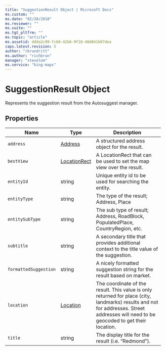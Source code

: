 ```yaml
---
title: "SuggestionResult Object | Microsoft Docs"
ms.custom: ""
ms.date: "02/28/2018"
ms.reviewer: ""
ms.suite: ""
ms.tgt_pltfrm: ""
ms.topic: "article"
ms.assetid: ddda2c99-fcb8-42b8-9f18-40d841b97dea
caps.latest.revision: 5
author: "rbrundritt"
ms.author: "richbrun"
manager: "stevelom"
ms.service: "bing-maps"
---
```

# SuggestionResult Object
Represents the suggestion result from the Autosuggest manager.

## Properties

Name                    | Type          | Description
----------------------- | ------------- | ------------------------------------------
`address`               | [Address](../v8-web-control/address-object.md) | A structured address object for the result.
`bestView`              | [LocationRect](../v8-web-control/locationrect-class.md)  | A LocationRect that can be used to set the map view over the result.
`entityId`              | string        | Unique entity id to be used for searching the entity.
`entityType`            | string        | The type of the result; Address, Place
`entitySubType`         | string        | The sub type of result; Address, RoadBlock, PopulatedPlace, CountryRegion, etc.
`subtitle` | string | A secondary title that provides additional context to the title value of the suggestion.
`formattedSuggestion`   | string        | A nicely formatted suggestion string for the result based on market.
`location`              | [Location](../v8-web-control/location-class.md)      | The coordinate of the result. This value is only returned for place (city, landmarks) results and not for addresses. Street addresses will need to be geocoded to get their location.
`title`                 | string        | The display title for the result (i.e. “Redmond”).
